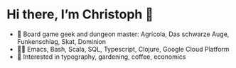 # Hi there, I’m Christoph 👋

- 🎲 Board game geek and dungeon master: Agricola, Das schwarze Auge, Funkenschlag, Skat, Dominion
- 🧑‍💻 Emacs, Bash, Scala, SQL, Typescript, Clojure, Google Cloud Platform
- 👀 Interested in typography, gardening, coffee, economics
